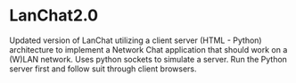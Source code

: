 # LanChat2.0
Updated version of LanChat utilizing a client server (HTML - Python) architecture to implement a Network Chat application that should work on a (W)LAN network. Uses python sockets to simulate a server.
Run the Python server first and follow suit through client browsers.
